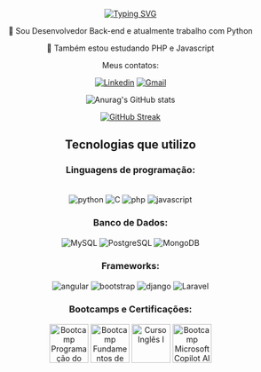 <p align="center">
  <a href="https://git.io/typing-svg">
    <img src="https://readme-typing-svg.demolab.com?font=Fira+Code&weight=600&size=25&pause=1000&color=ffffff&random=false&width=435&height=40&lines=Olá, Eu sou Felipe Durães!+&#x1F4BB" alt="Typing SVG">
  </a>
</p>

<div align="center">


 💬 Sou Desenvolvedor Back-end e atualmente trabalho com Python

 
 💬 Também estou estudando PHP e Javascript
 

 Meus contatos:


[![Linkedin](https://img.shields.io/badge/LinkedIn-0077B5?style=for-the-badge&logo=linkedin&logoColor=white)](https://www.linkedin.com/in/felipeduraes/)
[![Gmail](https://img.shields.io/badge/Gmail-D14836?style=for-the-badge&logo=gmail&logoColor=white)](mailto:felipebduraes@gmail.com)


![Anurag's GitHub stats](https://github-readme-stats.vercel.app/api?username=felipebduraes&show_icons=true&theme=dracula&locale=pt-br)

[![GitHub Streak](https://streak-stats.demolab.com/?user=DenverCoder1&theme=dark)](https://git.io/streak-stats)

## Tecnologias que utilizo

### Linguagens de programação:
<div style="display: inline_block"><br/>
 <img align="center" alt="python" src="https://img.shields.io/badge/python-3670A0?style=for-the-badge&logo=python&logoColor=ffdd54"/>
  <img align="center" alt="C" src="https://img.shields.io/badge/C-00599C?style=for-the-badge&logo=c&logoColor=white"/>
 <img align="center" alt="php" src="https://img.shields.io/badge/php-%23777BB4.svg?style=for-the-badge&logo=php&logoColor=white"/>
 <img align="center" alt="javascript" src="https://img.shields.io/badge/JavaScript-F7DF1E?style=for-the-badge&logo=javascript&logoColor=black"/>


 
 
 ### Banco de Dados:
 <img align="center" alt="MySQL" src="https://img.shields.io/badge/MySQL-00000F?style=for-the-badge&logo=mysql&logoColor=white"/>
 <img align="center" alt="PostgreSQL" src="https://img.shields.io/badge/PostgreSQL-316192?style=for-the-badge&logo=postgresql&logoColor=white"/>
 <img align="center" alt="MongoDB" src="https://img.shields.io/badge/MongoDB-%234ea94b.svg?style=for-the-badge&logo=mongodb&logoColor=white"/>

 ### Frameworks:
 <img align="center" alt="angular" src="https://img.shields.io/badge/Angular-E63027?style=for-the-badge&logo=angular&logoColor=white"/>
 <img align="center" alt="bootstrap" src="https://img.shields.io/badge/bootstrap-%238511FA.svg?style=for-the-badge&logo=bootstrap&logoColor=white"/>
 <img align="center" alt="django" src="https://img.shields.io/badge/django-%23092E20.svg?style=for-the-badge&logo=django&logoColor=white"/>
 <img align="center" alt="Laravel" src="https://img.shields.io/badge/laravel-%23FF2D20.svg?style=for-the-badge&logo=laravel&logoColor=white"/>

 ### Bootcamps e Certificações:
 [<img src="https://hermes.dio.me/tracks/9388e8d8-00d5-4007-a7c9-357324fe73fa.png" height="70" title="Bootcamp Programação do Zero"></a>](https://www.dio.me/certificate/55594137/share)
 [<img src="https://hermes.dio.me/tracks/84b2d685-23f9-4729-9e3c-28cb84a39b38.png" height="70" title="Bootcamp Fundamentos de I.A para Devs"></a>](https://www.dio.me/certificate/AUCHXJTC/share)
 [<img src="https://aprendamais.mec.gov.br/pluginfile.php/57/mod_folder/content/0/apenda_mais-02.png" height="70" title="Curso Inglês I"></a>](https://aprendamais.mec.gov.br/mod/simplecertificate/view.php?id=59537&action=get)
 [<img src="https://hermes.dio.me/tracks/e0b4ad51-a4c7-4e61-a683-c04f6d376e9c.png" height="70" title="Bootcamp Microsoft Copilot AI"></a>](https://www.dio.me/certificate/MATSW2IZ/share)

 
</div>


